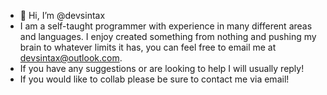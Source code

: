 - 👋 Hi, I’m @devsintax
- I am a self-taught programmer with experience in many different areas and languages. I enjoy created something from nothing and pushing my brain to whatever limits it has, you can feel free to email me at devsintax@outlook.com.
- If you have any suggestions or are looking to help I will usually reply!
- If you would like to collab please be sure to contact me via email!

<!---
devsintax/devsintax is a ✨ special ✨ repository because its `README.md` (this file) appears on your GitHub profile.
You can click the Preview link to take a look at your changes.
--->
